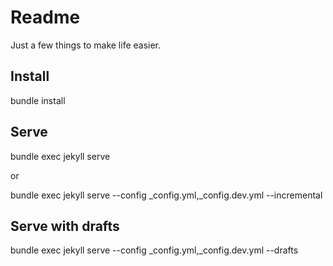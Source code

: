 # Readme

Just a few things to make life easier.

## Install

bundle install

## Serve

bundle exec jekyll serve

or

bundle exec jekyll serve --config _config.yml,_config.dev.yml --incremental

## Serve with drafts

bundle exec jekyll serve --config _config.yml,_config.dev.yml --drafts
